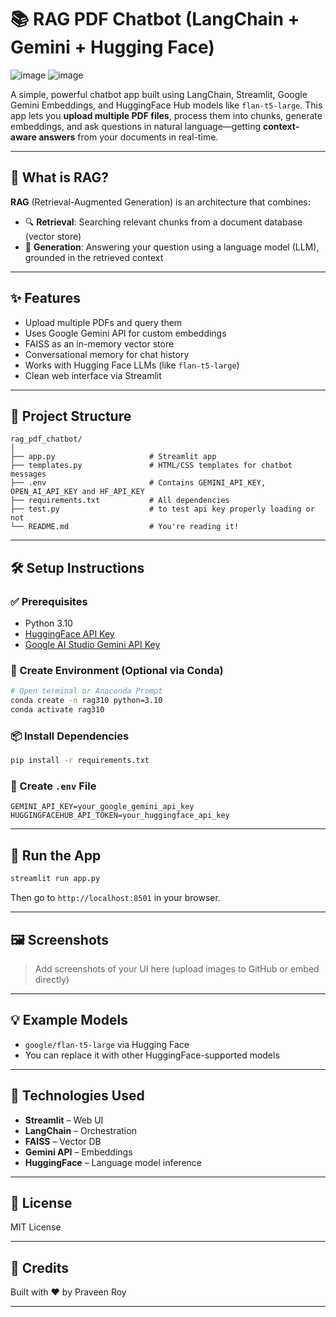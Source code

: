 
# 📚 RAG PDF Chatbot (LangChain + Gemini + Hugging Face)
![image](https://github.com/user-attachments/assets/b90ac18d-e525-40ed-afa8-9ffa5e906cde)
![image](https://github.com/user-attachments/assets/7387f2ed-455a-4e11-994a-59caed124f42)




A simple, powerful chatbot app built using LangChain, Streamlit, Google Gemini Embeddings, and HuggingFace Hub models like `flan-t5-large`. This app lets you **upload multiple PDF files**, process them into chunks, generate embeddings, and ask questions in natural language—getting **context-aware answers** from your documents in real-time.

---

## 🧠 What is RAG?

**RAG** (Retrieval-Augmented Generation) is an architecture that combines:
- 🔍 **Retrieval**: Searching relevant chunks from a document database (vector store)
- 🤖 **Generation**: Answering your question using a language model (LLM), grounded in the retrieved context

---

## ✨ Features

- Upload multiple PDFs and query them
- Uses Google Gemini API for custom embeddings
- FAISS as an in-memory vector store
- Conversational memory for chat history
- Works with Hugging Face LLMs (like `flan-t5-large`)
- Clean web interface via Streamlit

---

## 📁 Project Structure

```
rag_pdf_chatbot/
│
├── app.py                     # Streamlit app
├── templates.py               # HTML/CSS templates for chatbot messages
├── .env                       # Contains GEMINI_API_KEY, OPEN_AI_API_KEY and HF_API_KEY
├── requirements.txt           # All dependencies
├── test.py                    # to test api key properly loading or not
└── README.md                  # You're reading it!
```

---

## 🛠️ Setup Instructions

### ✅ Prerequisites

- Python 3.10
- [HuggingFace API Key](https://huggingface.co/settings/tokens)
- [Google AI Studio Gemini API Key](https://makersuite.google.com/app)

### 🔧 Create Environment (Optional via Conda)

```bash
# Open terminal or Anaconda Prompt
conda create -n rag310 python=3.10
conda activate rag310
```

### 📦 Install Dependencies

```bash
pip install -r requirements.txt
```

### 🔑 Create `.env` File

```env
GEMINI_API_KEY=your_google_gemini_api_key
HUGGINGFACEHUB_API_TOKEN=your_huggingface_api_key
```

---

## 🚀 Run the App

```bash
streamlit run app.py
```

Then go to `http://localhost:8501` in your browser.

---

## 🖼️ Screenshots

> Add screenshots of your UI here (upload images to GitHub or embed directly)

---

## 💡 Example Models

- `google/flan-t5-large` via Hugging Face
- You can replace it with other HuggingFace-supported models

---

## 🔌 Technologies Used

- **Streamlit** – Web UI
- **LangChain** – Orchestration
- **FAISS** – Vector DB
- **Gemini API** – Embeddings
- **HuggingFace** – Language model inference

---

## 📃 License

MIT License

---

## 🙌 Credits

Built with ❤️ by Praveen Roy

---
